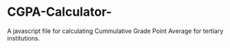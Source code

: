 # CGPA-Calculator-
A javascript file for calculating Cummulative Grade Point Average for tertiary institutions. 
